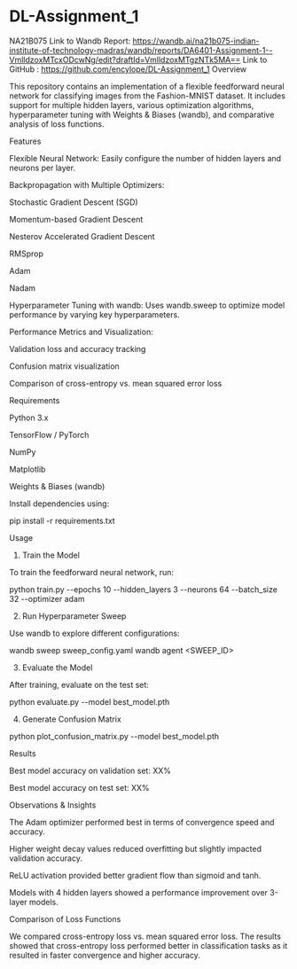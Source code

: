 # DL-Assignment_1
NA21B075
Link to Wandb Report: https://wandb.ai/na21b075-indian-institute-of-technology-madras/wandb/reports/DA6401-Assignment-1--VmlldzoxMTcxODcwNg/edit?draftId=VmlldzoxMTgzNTk5MA==
Link to GitHub : https://github.com/encylope/DL-Assignment_1
Overview

This repository contains an implementation of a flexible feedforward neural network for classifying images from the Fashion-MNIST dataset. It includes support for multiple hidden layers, various optimization algorithms, hyperparameter tuning with Weights & Biases (wandb), and comparative analysis of loss functions.

Features

Flexible Neural Network: Easily configure the number of hidden layers and neurons per layer.

Backpropagation with Multiple Optimizers:

Stochastic Gradient Descent (SGD)

Momentum-based Gradient Descent

Nesterov Accelerated Gradient Descent

RMSprop

Adam

Nadam

Hyperparameter Tuning with wandb: Uses wandb.sweep to optimize model performance by varying key hyperparameters.

Performance Metrics and Visualization:

Validation loss and accuracy tracking

Confusion matrix visualization

Comparison of cross-entropy vs. mean squared error loss

Requirements

Python 3.x

TensorFlow / PyTorch

NumPy

Matplotlib

Weights & Biases (wandb)

Install dependencies using:

pip install -r requirements.txt

Usage

1. Train the Model

To train the feedforward neural network, run:

python train.py --epochs 10 --hidden_layers 3 --neurons 64 --batch_size 32 --optimizer adam

2. Run Hyperparameter Sweep

Use wandb to explore different configurations:

wandb sweep sweep_config.yaml
wandb agent <SWEEP_ID>

3. Evaluate the Model

After training, evaluate on the test set:

python evaluate.py --model best_model.pth

4. Generate Confusion Matrix

python plot_confusion_matrix.py --model best_model.pth

Results

Best model accuracy on validation set: XX%

Best model accuracy on test set: XX%

Observations & Insights

The Adam optimizer performed best in terms of convergence speed and accuracy.

Higher weight decay values reduced overfitting but slightly impacted validation accuracy.

ReLU activation provided better gradient flow than sigmoid and tanh.

Models with 4 hidden layers showed a performance improvement over 3-layer models.

Comparison of Loss Functions

We compared cross-entropy loss vs. mean squared error loss. The results showed that cross-entropy loss performed better in classification tasks as it resulted in faster convergence and higher accuracy.

